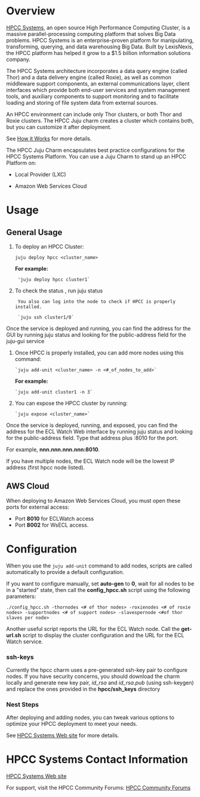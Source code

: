 # Overview

[HPCC Systems,](http://HPCCSystems.com) an open source High Performance Computing Cluster, is a massive parallel-processing computing platform that solves Big Data problems. HPCC Systems is an enterprise-proven platform for manipulating, transforming, querying, and data warehousing Big Data. Built by LexisNexis, the HPCC platform has helped it grow to a $1.5 billion information solutions company.

The HPCC Systems architecture incorporates a data query engine (called Thor) and a data delivery engine (called Roxie), as well as common middleware support components, an external communications layer, client interfaces which provide both end-user services and system management tools, and auxiliary components to support monitoring and to facilitate loading and storing of file system data from external sources.

An HPCC environment can include only Thor clusters, or both Thor and Roxie clusters. The HPCC Juju charm creates a cluster which contains both, but you can customize it after deployment.

See [How it Works](http://www.hpccsystems.com/Why-HPCC/How-it-works)  for more details.

The HPCC Juju Charm encapsulates best practice configurations for the HPCC  Systems Platform.  You can use a Juju Charm to stand up an HPCC Platform on:

- Local Provider (LXC)

- Amazon Web Services Cloud

# Usage

## General Usage

1. To deploy an HPCC Cluster:

    `juju deploy hpcc <cluster_name>`

    **For example:**

        'juju deploy hpcc cluster1`

1. To check the status , run
        juju status

        You also can log into the node to check if HPCC is properly installed.

        `juju ssh cluster1/0`

Once the service is deployed and running, you can find the address for the GUI by running juju status and looking for the public-address field for the juju-gui service

1.  Once HPCC is properly installed, you can add more nodes using this command:

        `juju add-unit <cluster_name> -n <#_of_nodes_to_add>`

    **For example:**

        `juju add-unit cluster1 -n 3`

1. You can expose the HPCC cluster by running:

       `juju expose <cluster_name>`

Once the service is deployed, running, and exposed, you can find the address for the ECL Watch Web interface by running juju status and looking for the public-address field. Type that address plus :8010 for the port.

For example, **nnn.nnn.nnn.nnn:8010**.

If you have multiple nodes, the ECL Watch node will be the lowest IP address (first hpcc node listed).


## AWS Cloud

When deploying to Amazon Web Services Cloud, you must open these ports for external access:

- Port **8010** for ECLWatch access
- Port **8002** for WsECL access.

# Configuration

When you use the `juju add-unit` command to add nodes, scripts are called automatically to provide a default configuration. 

If you want to configure manually, set **auto-gen** to **0**, wait for all nodes to be in a "started" state, then call the **config_hpcc.sh**  script using the following parameters:

`./config_hpcc.sh -thornodes <# of thor nodes> -roxienodes <# of roxie nodes> -supportnodes <# of support nodes> -slavespernode <#of thor slaves per node> 
`

Another useful script reports the URL for the ECL Watch node. Call the **get-url.sh** script to display the cluster configuration and the URL for the ECL Watch service.

### ssh-keys ###
Currently the hpcc charm uses a pre-generated ssh-key pair to configure nodes. If you have security concerns, you should download the charm locally and generate new key pair, *id_rsa* and *id_rsa.pub* (using ssh-keygen) and replace the ones provided in the  **hpcc/ssh_keys** directory

### Nest Steps ###

After deploying and adding nodes, you can tweak various options to optimize your HPCC deployment to meet your needs.
 
See [HPCC Systems Web site](http://HPCCSystems.com) for more details.


# HPCC Systems Contact Information

[HPCC Systems Web site](http://HPCCSystems.com)

For support, visit the HPCC Community Forums:
[HPCC Community Forums](http://hpccsystems.com/bb/index.php?sid=0bda2dddb2ea50418357171d33b11e5f)
